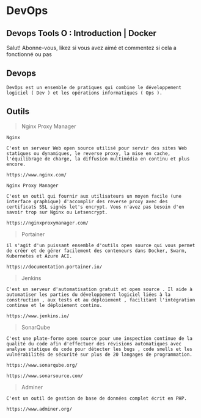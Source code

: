 # DevOps

## Devops Tools O : Introduction | Docker

Salut! Abonne-vous, likez si vous avez aimé et commentez si cela a fonctionné ou pas

## Devops

```
DevOps est un ensemble de pratiques qui combine le développement logiciel ( Dev ) et les opérations informatiques ( Ops ).
```

## Outils

> Nginx Proxy Manager

```
Nginx

C'est un serveur Web open source utilisé pour servir des sites Web statiques ou dynamiques, le reverse proxy, la mise en cache, l'équilibrage de charge, la diffusion multimédia en continu et plus encore.

https://www.nginx.com/

Nginx Proxy Manager

C'est un outil qui fournir aux utilisateurs un moyen facile (une interface graphique) d'accomplir des reverse proxy avec des certificats SSL signés let's encrypt. Vous n'avez pas besoin d'en savoir trop sur Nginx ou Letsencrypt.

https://nginxproxymanager.com/

```

> Portainer

```
il s'agit d'un puissant ensemble d'outils open source qui vous permet de créer et de gérer facilement des conteneurs dans Docker, Swarm, Kubernetes et Azure ACI.

https://documentation.portainer.io/

```

> Jenkins

```
C'est un serveur d'automatisation gratuit et open source . Il aide à automatiser les parties du développement logiciel liées à la construction , aux tests et au déploiement , facilitant l'intégration continue et le déploiement continu.

https://www.jenkins.io/

```

> SonarQube

```
C'est une plate-forme open source pour une inspection continue de la qualité du code afin d'effectuer des révisions automatiques avec analyse statique du code pour détecter les bugs , code smells et les vulnérabilités de sécurité sur plus de 20 langages de programmation.

https://www.sonarqube.org/

https://www.sonarsource.com/

```

> Adminer

```
C'est un outil de gestion de base de données complet écrit en PHP.

https://www.adminer.org/

```
